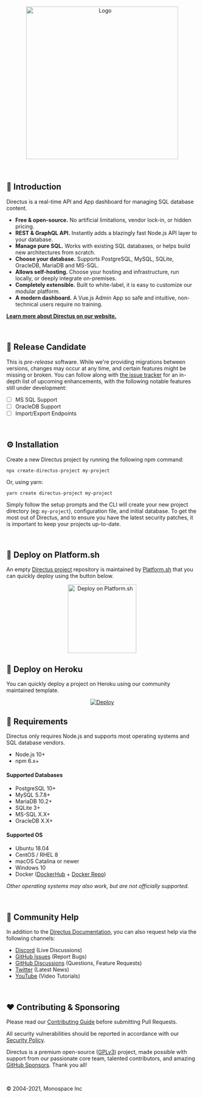 <br>

<p align="center"><img width="400" alt="Logo" src="https://user-images.githubusercontent.com/522079/89687381-23943700-d8ce-11ea-9a4d-ae3eae136423.png"></p>

<br>

## 🐰 Introduction

Directus is a real-time API and App dashboard for managing SQL database content.

- **Free & open-source.** No artificial limitations, vendor lock-in, or hidden pricing.
- **REST & GraphQL API.** Instantly adds a blazingly fast Node.js API layer to your database.
- **Manage pure SQL.** Works with existing SQL databases, or helps build new architectures from scratch.
- **Choose your database.** Supports PostgreSQL, MySQL, SQLite, OracleDB, MariaDB and MS-SQL.
- **Allows self-hosting.** Choose your hosting and infrastructure, run locally, or deeply integrate on-premises.
- **Completely extensible.** Built to white-label, it is easy to customize our modular platform.
- **A modern dashboard.** A Vue.js Admin App so safe and intuitive, non-technical users require no training.

**[Learn more about Directus on our website.](https://directus.io)**

<br>

## 🚧 Release Candidate

This is _pre-release_ software. While we're providing migrations between versions, changes may occur at any time, and
certain features might be missing or broken. You can follow along with
[the issue tracker](https://github.com/directus/directus/issues) for an in-depth list of upcoming enhancements, with the
following notable features still under development:

- [ ] MS SQL Support
- [ ] OracleDB Support
- [ ] Import/Export Endpoints

<br>

## ⚙️ Installation

Create a new Directus project by running the following npm command:

```
npx create-directus-project my-project
```

Or, using yarn:

```
yarn create directus-project my-project
```

Simply follow the setup prompts and the CLI will create your new project directory (eg: `my-project`), configuration
file, and initial database. To get the most out of Directus, and to ensure you have the latest security patches, it is
important to keep your projects up-to-date.

<br>

## :rocket: Deploy on Platform.sh

An empty [Directus project](https://github.com/platformsh-templates/directus) repository is maintained by
[Platform.sh](https://platform.sh) that you can quickly deploy using the button below.

<p align="center">
<a href="https://console.platform.sh/projects/create-project?template=https://raw.githubusercontent.com/platformsh/template-builder/master/templates/directus/.platform.template.yaml&utm_content=directus&utm_source=github&utm_medium=button&utm_campaign=deploy_on_platform">
    <img src="https://platform.sh/images/deploy/lg-blue.svg" alt="Deploy on Platform.sh" width="180px" />
</a>
</p>

## :rocket: Deploy on Heroku

You can quickly deploy a project on Heroku using our community maintained template.

<p align="center">
    <a href="https://heroku.com/deploy?template=https://github.com/directus-community/heroku-template">
        <img src="https://www.herokucdn.com/deploy/button.svg" alt="Deploy">
    </a>
</p>

## 📌 Requirements

Directus only requires Node.js and supports most operating systems and SQL database vendors.

- Node.js 10+
- npm 6.x+

#### Supported Databases

- PostgreSQL 10+
- MySQL 5.7.8+
- MariaDB 10.2+
- SQLite 3+
- MS-SQL X.X+
- OracleDB X.X+

#### Supported OS

- Ubuntu 18.04
- CentOS / RHEL 8
- macOS Catalina or newer
- Windows 10
- Docker ([DockerHub](https://hub.docker.com/r/directus/directus) + [Docker Repo](https://github.com/directus/docker))

_Other operating systems may also work, but are not officially supported._

<br>

## 🤔 Community Help

In addition to the [Directus Documentation](https://docs.directus.io), you can also request help via the following
channels:

- [Discord](http://discord.gg/directus) (Live Discussions)
- [GitHub Issues](https://github.com/directus/directus/issues) (Report Bugs)
- [GitHub Discussions](https://github.com/directus/directus/discussions/category_choices) (Questions, Feature Requests)
- [Twitter](https://twitter.com/directus) (Latest News)
- [YouTube](https://www.youtube.com/c/DirectusVideos/featured) (Video Tutorials)

<br>

## ❤️ Contributing & Sponsoring

Please read our [Contributing Guide](./contributing.md) before submitting Pull Requests.

All security vulnerabilities should be reported in accordance with our
[Security Policy](https://docs.directus.io/contributing/introduction/#reporting-security-vulnerabilities).

Directus is a premium open-source ([GPLv3](./license)) project, made possible with support from our passionate core
team, talented contributors, and amazing [GitHub Sponsors](https://github.com/sponsors/directus). Thank you all!

<br>

© 2004-2021, Monospace Inc
